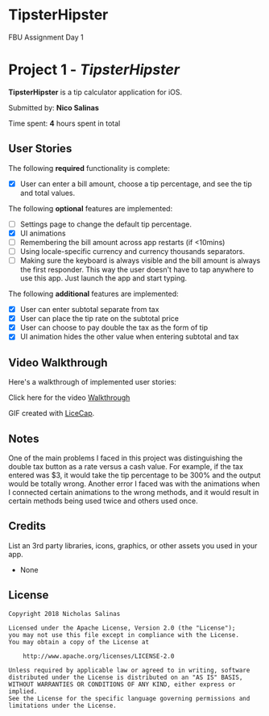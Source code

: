 # TipsterHipster
FBU Assignment Day 1


# Project 1 - *TipsterHipster*

**TipsterHipster** is a tip calculator application for iOS.

Submitted by: **Nico Salinas**

Time spent: **4** hours spent in total

## User Stories

The following **required** functionality is complete:

* [X] User can enter a bill amount, choose a tip percentage, and see the tip and total values.

The following **optional** features are implemented:
* [ ] Settings page to change the default tip percentage.
* [X] UI animations
* [ ] Remembering the bill amount across app restarts (if <10mins)
* [ ] Using locale-specific currency and currency thousands separators.
* [ ] Making sure the keyboard is always visible and the bill amount is always the first responder. This way the user doesn't have to tap anywhere to use this app. Just launch the app and start typing.

The following **additional** features are implemented:

- [X] User can enter subtotal separate from tax
- [X] User can place the tip rate on the subtotal price
- [X] User can choose to pay double the tax as the form of tip
- [X] UI animation hides the other value when entering subtotal and tax

## Video Walkthrough

Here's a walkthrough of implemented user stories:

Click here for the video [Walkthrough](https://imgur.com/a/LFLhPYG)

GIF created with [LiceCap](http://www.cockos.com/licecap/).

## Notes

One of the main problems I faced in this project was distinguishing the double tax button as a rate versus a cash value. For example, if the tax entered was $3, it would take the tip percentage to be 300% and the output would be totally wrong. Another error I faced was with the animations when I connected certain animations to the wrong methods, and it would result in certain methods being used twice and others used once.

## Credits

List an 3rd party libraries, icons, graphics, or other assets you used in your app.
- None

## License

    Copyright 2018 Nicholas Salinas

    Licensed under the Apache License, Version 2.0 (the "License");
    you may not use this file except in compliance with the License.
    You may obtain a copy of the License at

        http://www.apache.org/licenses/LICENSE-2.0

    Unless required by applicable law or agreed to in writing, software
    distributed under the License is distributed on an "AS IS" BASIS,
    WITHOUT WARRANTIES OR CONDITIONS OF ANY KIND, either express or implied.
    See the License for the specific language governing permissions and
    limitations under the License.
